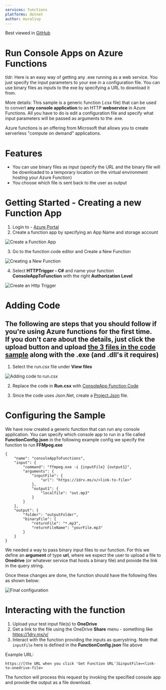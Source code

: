 ```yaml
---
services: functions
platforms: dotnet
author: muralivp
---
```

Best viewed in [GitHub](https://github.com/Azure-Samples/functions-dotnet-migrating-console-apps/blob/master/README.md) 
# Run Console Apps on Azure Functions 
tldr: 
Here is an easy way of getting any .exe running as a web service.  You just specify the input parameters to your exe in a configuration file.  You can use binary files as inputs to the exe by specifying a URL to download it from.

More details:
This sample is a generic function (.csx file) that can be used to convert **any console application** to an HTTP **webservice** in Azure Functions.  All you have to do is edit a configuration file and specify what input parameters will be passed as arguments to the .exe.

Azure functions is an offering from Microsoft that allows you to create serverless "compute on demand" applications. 

# Features
- You can use binary files as input (specify the URL and the binary file will be downloaded to a temporary location on the virtual environment hosting your Azure Function)
- You choose which file is sent back to the user as output

# Getting Started - Creating a new Function App
1. Login to - [Azure Portal](https://portal.azure.com)
2. Create a function app by specifying an App Name and storage account

<img src="https://github.com/Azure-Samples/functions-dotnet-migrating-console-apps/blob/master/CreateFunctionApp.PNG?raw=true" alt="Create a Function App"></img> 

3. Go to the function code editor and Create a New Function

<img src="https://github.com/Azure-Samples/functions-dotnet-migrating-console-apps/blob/master/CreateNewFunction.PNG?raw=true" alt="Creating a New Function"></img> 

4. Select **HTTPTrigger - C#** and name your function **ConsoleAppToFunction** with the right **Authorization Level**

<img src="https://github.com/Azure-Samples/functions-dotnet-migrating-console-apps/blob/master/HttpTriggerWithAuthz.PNG?raw=true" alt="Create an Http Trigger"></img> 

# Adding Code
The following are steps that you should follow if you're using Azure functions for the first time.  
If you don't care about the details, just click the upload button and upload [the 3 files in the code sample](https://github.com/Azure-Samples/functions-dotnet-migrating-console-apps/tree/master/code) along with the .exe (and .dll's it requires)
--
1. Select the run.csx file under **View files**

<img src="https://github.com/Azure-Samples/functions-dotnet-migrating-console-apps/blob/master/AddingCodeRunCsx.PNG?raw=true" alt="Adding code to run.csx"></img>

2. Replace the code in **Run.csx** with [ConsoleApp Function Code](https://github.com/Azure-Samples/functions-dotnet-migrating-console-apps/blob/master/code/run.csx?raw=true)

3. Since the code uses Json.Net, create a [Project.Json](https://github.com/Azure-Samples/functions-dotnet-migrating-console-apps/blob/master/code/Project.json?raw=true) file.

# Configuring the Sample
We have now created a generic function that can run any console application. You can specify which console app to run in a file called **FunctionConfig.json** in the following example config we specify the function to run **FFMpeg.exe**

```
{
    "name": "consoleAppToFunctions",
    "input": {
        "command": "ffmpeg.exe -i {inputFile} {output1}",
        "arguments": {
            "inputFile": {
                "url": "https://1drv.ms/v/<link-to-file>"
            },
            "output1": {
                "localfile": "out.mp3"
            }
        }
    },
    "output": {
        "folder": "outputFolder",
        "binaryFile": {
            "returnFile": "*.mp3",
            "returnFileName": "yourFile.mp3"
        }
    }
}
```

We needed a way to pass binary input files to our function. For this we define an **argument** of type **url**, where we expect the user to upload a file to **Onedrive** (or whatever service that hosts a binary file) and provide the link in the query string. 

Once these changes are done, the function should have the following files as shown below:

<img src="https://github.com/Azure-Samples/functions-dotnet-migrating-console-apps/blob/master/FinalFunction.PNG?raw=true" alt="Final configuration"></img>

# Interacting with the function
1. Upload your test input file(s) to **OneDrive**
2. Get a link to the file using the OneDrive **Share** menu - something like https://1drv.ms/v/<link-to-file>
3. Interact with the function providing the inputs as querystring. Note that `inputFile` here is defined in the **FunctionConfig.json** file above

Example URL:

```
https://[the URL when you click 'Get Function URL']&inputFile=<link-to-onedrive-file>
```

The function will process this request by invoking the specified console app and provide the output as a file download.
